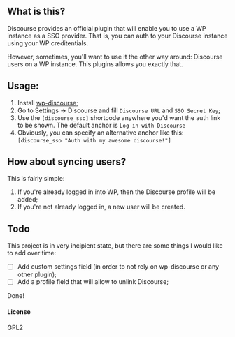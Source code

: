 ## What is this?

Discourse provides an official plugin that will enable you to use a WP instance as a SSO provider. That is, you can auth to your Discourse instance using your WP creditentials.

However, sometimes, you'll want to use it the other way around: Discourse users on a WP instance. This plugins allows you exactly that.

## Usage:

1. Install [wp-discourse](https://github.com/discourse/wp-discourse);
2. Go to Settings -> Discourse and fill `Discourse URL` and `SSO Secret Key`;
3. Use the `[discourse_sso]` shortcode anywhere you'd want the auth link to be shown. The default anchor is `Log in with Discourse`
4. Obviously, you can specify an alternative anchor like this: `[discourse_sso "Auth with my awesome discourse!"]`

## How about syncing users?
This is fairly simple:

1. If you're already logged in into WP, then the Discourse profile will be added;
2. If you're not already logged in, a new user will be created.

## Todo
This project is in very incipient state, but there are some things I would like to add over time:

- [ ] Add custom settings field (in order to not rely on wp-discourse or any other plugin);
- [ ] Add a profile field that will allow to unlink Discourse;

Done!

#### License

GPL2